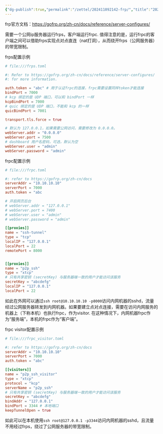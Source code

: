 ```yaml
---
{"dg-publish":true,"permalink":"/zettel/202411092142-frp/","title":"202411092142","tags":["frp","内网穿透","反代理"],"created":"2024-11-09T21:42:31+08:00"}
---
```



frp官方文档：https://gofrp.org/zh-cn/docs/reference/server-configures/

需要一个公网ip服务器运行frps，客户端运行frpc. 值得注意的是，运行frpc的客户端之间可以借助frps实现点对点直连（nat打洞），从而绕开frps（公网服务器）的带宽限制。

frps配置示例
```toml
# file:///frps.toml

#: Refer to https://gofrp.org/zh-cn/docs/reference/server-configures/
#: for more information.

auth.token = "abc" # 用于认证frpc的连接，frpc需要设置同样token才能连接
bindPort = 7000
# kcp 绑定的是 UDP 端口，可以和 bindPort 一样
kcpBindPort = 7000
# quic 绑定的是 UDP 端口，不能和 kcp 的一样
quicBindPort = 7001

transport.tls.force = true

# 默认为 127.0.0.1，如果需要公网访问，需要修改为 0.0.0.0。
webServer.addr = "0.0.0.0"
webServer.port = 7500
# dashboard 用户名密码，可选，默认为空
webServer.user = "admin"
webServer.password = "admin"
```

frpc配置示例
```toml
# file:///frpc.toml

#: refer to https://gofrp.org/zh-cn/docs
serverAddr = "10.10.10.10"
serverPort = 7000
auth.token = "abc

# 开启网页后台
# webServer.addr = "127.0.0.1"
# webServer.port = 7400
# webServer.user = "admin"
# webServer.password = "admin"

[[proxies]]
name = "ssh-tunnel"
type = "tcp"
localIP = "127.0.0.1"
localPort = 22
remotePort = 8000


[[proxies]]
name = "p2p_ssh"
type = "xtcp"
# 只有共享密钥 (secretKey) 与服务器端一致的用户才能访问该服务
secretKey = "abcdefg"
localIP = "127.0.0.1"
localPort = 22
```

如此在外网可以通过`ssh root@10.10.10.10 -p8000`访问内网机器的sshd，流量经过公网服务器转发到内网机器。如果要建立点对点连接，需要在访问内网服务的机器上（下称本机）也执行frpc，作为visitor. 在这种情况下，内网机器frpc作为“服务端”，本机的frpc作为“客户端”。

frpc visitor配置示例
```toml
# file:///frpc_visitor.toml

#: refer to https://gofrp.org/zh-cn/docs
serverAddr = "10.10.10.10"
serverPort = 7000
auth.token = "abc"

[[visitors]]
name = "p2p_ssh_visitor"
type = "xtcp"
protocol = "kcp"
serverName = "p2p_ssh"
# 只有共享密钥 (secretKey) 与服务器端一致的用户才能访问该服务
secretKey = "abcdefg"
bindAddr = "127.0.0.1"
bindPort = 3344 # 本地端口
keepTunnelOpen = true
```

如此可以在本机使用`ssh root@127.0.0.1 -p3344`访问内网机器的sshd，且流量不用经过frps，绕过了公网服务器的带宽限制。